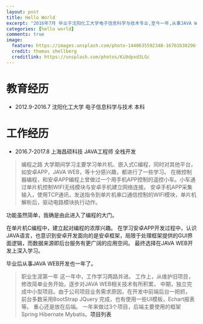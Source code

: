 ```yaml
---
layout: post
title: Hello World
excerpt: "2016年7月 毕业于沈阳化工大学电子信息科学与技术专业,至今一年,从事JAVA WEB开发;"
categories: [hello world]
comments: true
image:
  feature: https://images.unsplash.com/photo-1440635592348-167b1b30296f?crop=entropy&dpr=2&fit=crop&fm=jpg&h=475&ixjsv=2.1.0&ixlib=rb-0.3.5&q=50&w=1250
  credit: thomas shellberg
  creditlink: https://unsplash.com/photos/Ki0dpxd3LGc
---
```


# 教育经历
* 2012.9-2016.7	沈阳化工大学	电子信息科学与技术	本科 
# 工作经历
* 2016.7-2017.8	上海昌硕科技	JAVA工程师	全栈开发

> 编程之路
大学期间学习主要学习单片机、嵌入式C编程，同时对其他平台，如安卓APP，JAVA WEB，等十分感兴趣，都进行了一些学习。
在微控制器编程，和安卓APP编程上曾做过一个用手机APP控制的遥控小车。小车通过单片机控制WIFI无线模块与安卓手机建立网络连接。
安卓手机APP采集输入，使用TCP通讯，发送指令到单片机串口通信控制的WIFI模块，单片机解析后，驱动电路模块执行动作。

功能虽然简单，我确是由此进入了编程的大门。

在单片机C编程中，建立起对编程的浓厚兴趣。
在学习安卓APP开发过程中，认识JAVA语言，也意识到安卓开发面向的是安卓框架，局限于处理框架提供的GUI界面逻辑，而数据来源即后台服务有更广阔的应用空间。
最终选择在JAVA WEB开发上深入学习。

毕业后从事JAVA WEB开发也一年了。

> 职业生涯第一年
这一年中，工作学习两路并进。
工作上，从维护旧项目，修改简单业务开始，逐步对JAVA WEB相关技术有所积累，
中期，独立完成中小型项目。由于公司项目业务需求原因，在开发中前端后台一把抓，
前台多数采用BootStrap JQuery 完成，也有使用一些UI模板，Echart报表等。
重心还是放在后端。
一年来做过3个项目，后端主要使用的框架Spring Hibernate Mybatis。<a>项目列表</a>


